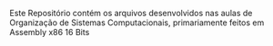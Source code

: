 Este Repositório contém os arquivos desenvolvidos nas aulas de Organização de Sistemas Computacionais, primariamente feitos em Assembly x86 16 Bits
